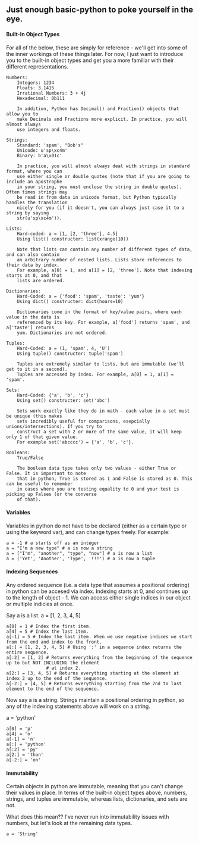 ## Just enough basic-python to poke yourself in the eye. 

#### Built-In Object Types 

For all of the below, these are simply for reference - we'll get into some of the inner 
workings of these things later. For now, I just want to introduce you to the built-in 
object types and get you a more familiar with their different representations. 

```
Numbers:  
	Integers: 1234 
	Floats: 3.1415
	Irrational Numbers: 3 + 4j
	Hexadecimal: 0b111 

	In addition, Python has Decimal() and Fraction() objects that allow you to 
	make Decimals and Fractions more explicit. In practice, you will almost always
	use integers and floats. 

Strings: 
	Standard: 'spam', "Bob's"
	Unicode: u'sp\xc4m'
	Binary: b'a\x01c'

	In practice, you will almost always deal with strings in standard format, where you can 
	use either single or double quotes (note that if you are going to include an apostrophe 
	in your string, you must enclose the string in double quotes). Often times strings may 
	be read in from data in unicode format, but Python typically handles the translation 
	nicely for you (if it doesn't, you can always just case it to a string by saying 
	str(u'sp\xc4m')).

Lists: 
	Hard-coded: a = [1, [2, 'three'], 4.5] 
	Using list() constructer: list(xrange(10)) 

	Note that lists can contain any number of different types of data, and can also contain 
	an arbitrary number of nested lists. Lists store references to their data by index.
	For example, a[0] = 1, and a[1] = [2, 'three']. Note that indexing starts at 0, and that 
	lists are ordered. 

Dictionaries: 
	Hard-Coded: a = {'food': 'spam', 'taste': 'yum'}
	Using dict() constructer: dict(hours=10) 

	Dictionaries come in the format of key/value pairs, where each value in the data is 
	referenced by its key. For example, a['food'] returns 'spam', and a['taste'] returns 
	yum. Dictionaries are not ordered. 

Tuples: 
	Hard-Coded: a = (1, 'spam', 4, 'U')
	Using tuple() constructer: tuple('spam')

	Tuples are extremely similar to lists, but are immutable (we'll get to it in a second). 
	Tuples are accessed by index. For example, a[0] = 1, a[1] = 'spam'. 

Sets: 
	Hard-Coded: {'a', 'b', 'c'}
	Using set() constructer: set('abc')

	Sets work exactly like they do in math - each value in a set must be unique (this makes 
	sets incredibly useful for comparisons, esepcially unions/intersections). If you try to 
	construct a set with 2 or more of the same value, it will keep only 1 of that given value. 
	For example set('abcccc') = {'a', 'b', 'c'}. 

Booleans: 
	True/False

	The boolean data type takes only two values - either True or False. It is important to note
	that in python, True is stored as 1 and False is stored as 0. This can be useful to remember
	in cases where you are testing equality to 0 and your test is picking up Falses (or the converse 
	of that). 
```

#### Variables 

Variables in python do not have to be declared (either as a certain type or using the keyword var), and can change types freely. For example: 

```
a = -1 # a starts off as an integer
a = "I'm a new type" # a is now a string
a = ["I'm", "another", "type", "now"] # a is now a list
a = ('Yet', 'Another', 'Type', '!!!') # a is now a tuple
```

#### Indexing Sequences

Any ordered sequence (i.e. a data type that assumes a positional ordering) in python can be accesed via
index. Indexing starts at 0, and continues up to the length of object - 1. We can access either single 
indices in our object or multiple indicies at once. 

Say a is a list. a = [1, 2, 3, 4, 5]

```
a[0] = 1 # Index the first item. 
a[4] = 5 # Index the last item. 
a[-1] = 5 # Index the last item. When we use negative indices we start from the end and index to the front.
a[:] = [1, 2, 3, 4, 5] # Using ':' in a sequence index returns the entire sequence. 
a[:2] = [1, 2] # Returns everything from the beginning of the sequence up to but NOT INCLUDING the element 
			   # at index 2. 
a[2:] = [3, 4, 5] # Returns everything starting at the element at index 2 up to the end of the sequence. 
a[-2:] = [4, 5] # Returns everything starting from the 2nd to last element to the end of the sequence. 
```

Now say a is a string. Strings maintain a positional ordering in python, so any of the indexing statements
above will work on a string. 

a = 'python'

```
a[0] = 'p'
a[4] = 'o'
a[-1] = 'n'
a[:] = 'python'
a[:2] = 'py'
a[2:] = 'thon'
a[-2:] = 'on'
```


#### Immutability

Certain objects in python are immutable, meaning that you can't change their values in place. In 
terms of the built-in object types above, numbers, strings, and tuples are immutable, whereas 
lists, dictionaries, and sets are not. 

What does this mean?? I've never run into immutability issues with numbers, but let's look at the remaining
data types. 

```
a = 'String'
```

